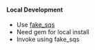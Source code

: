 #### Local Development

* Use [fake_sqs](https://github.com/iain/fake_sqs)
* Need gem for local install
* Invoke using fake_sqs
